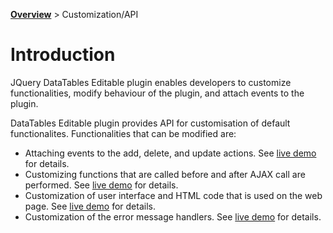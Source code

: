**[Overview](Overview.md)** > Customization/API
# Introduction #

JQuery DataTables Editable plugin enables developers to customize functionalities, modify behaviour of the plugin, and attach events to the plugin.

DataTables Editable plugin provides API for customisation of default functionalites. Functionalities that can be modified are:
  * Attaching events to the add, delete, and update actions. See [live demo](http://jquery-datatables-editable.googlecode.com/svn/trunk/events.html) for details.
  * Customizing functions that are called before and after AJAX call are performed. See [live demo](http://jquery-datatables-editable.googlecode.com/svn/trunk/events.html) for details.
  * Customization of user interface and HTML code that is used on the web page. See [live demo](http://jquery-datatables-editable.googlecode.com/svn/trunk/customization.html) for details.
  * Customization of the error message handlers. See [live demo](http://jquery-datatables-editable.googlecode.com/svn/trunk/custom-messages.html) for details.

